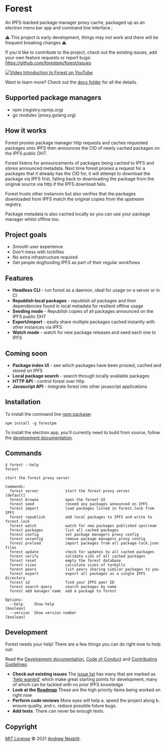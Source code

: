 # Forest

An IPFS-backed package manager proxy cache, packaged up as an electron menu bar app and command line interface..

⚠️ This project is early development, things may not work and there will be frequent breaking changes ⚠️

If you'd like to contribute to the project, check out the existing issues, add your own feature requests or report bugs: https://github.com/forestpm/forest/issues

[![Video Introduction to Forest on YouTube](https://img.youtube.com/vi/uNuPJHP2lfU/0.jpg)](https://www.youtube.com/watch?v=uNuPJHP2lfU)

Want to learn more? Check out the [docs folder](docs) for all the details.

## Supported package managers

- npm (registry.npmjs.org)
- go modules (proxy.golang.org)

## How it works

Forest proxies package manager http requests and caches requested packages onto IPFS then announces the CID of newly cached packages on the IPFS public DHT.

Forest listens for announcements of packages being cached to IPFS and stores announced metadata. Next time forest proxies a request for a packages that it already has the CID for, it will attempt to download the package via IPFS first, falling back to downloading the package from the original source via http if the IPFS download fails.

Forest trusts other instances but also verifies that the packages downloaded from IPFS match the original copies from the upstream registry.

Package metadata is also cached locally so you can use your package manager whilst offline too.

## Project goals

- Smooth user experience
- Don't mess with lockfiles
- No extra infrastructure required
- Get people dogfooding IPFS as part of their regular workflows

## Features

- **Headless CLI** - run forest as a daemon, ideal for usage on a server or in CI
- **Republish local packages** - republish all packages and their dependencies found in local metadata for resilient offline usage
- **Seeding mode** - Republish copies of all packages announced on the IPFS public DHT
- **Export/import** - easily share multiple packages cached instantly with other instances via IPFS
- **Watch mode** - watch for new package releases and seed each one to IPFS

## Coming soon

- **Package index UI** - see which packages have been proxied, cached and stored on IPFS
- **Local package search** - search through locally available packages
- **HTTP API** - control forest over http
- **Javascript API** - integrate forest into other javascript applications

## Installation

To install the command line [npm package](https://www.npmjs.com/package/forestpm):

```
npm install -g forestpm
```

To install the electron app, you'll currently need to build from source, follow the [development documentation](docs/development.md).

## Commands

```
$ forest --help
forest

start the forest proxy server

Commands:
  forest server            start the forest proxy server               [default]
  forest browse            open the forest UI
  forest seed              reseed any packages announced on IPFS
  forest import            load packages listed in forest.lock from IPFS
  forest republish         add local packages to IPFS and write to forest.lock
  forest watch             watch for new packages published upstream
  forest packages          list all cached packages
  forest config            set package managers proxy config
  forest unconfig          remove package managers proxy config
  forest preload           import packages from all package-lock.json files
  forest update            check for updates to all cached packages
  forest verify            validate cids of all cached packages
  forest reset             empty the forest database
  forest sizes             calculate sizes of tarballs
  forest peers             list peers sharing similar packages to you
  forest export            export all packages as a single IPFS directory
  forest id                find your IPFS peer ID
  forest search query      search packages by name
  forest add manager name  add a package to forest

Options:
  --help     Show help                                                 [boolean]
  --version  Show version number                                       [boolean]
```

## Development

Forest needs your help!  There are a few things you can do right now to help out:

Read the [Development documentation](docs/development.md), [Code of Conduct](docs/code-of-conduct.md) and [Contributing Guidelines](docs/contributing.md).

- **Check out existing issues** The [issue list](https://github.com/forestpm/forest/issues) has many that are marked as ['help wanted'](https://github.com/forestpm/forest/issues?q=is%3Aissue+is%3Aopen+sort%3Aupdated-desc+label%3A%22help+wanted%22) which make great starting points for development, many of which can be tackled with no prior IPFS knowledge
- **Look at the [Roadmap](docs/roadmap.md)** These are the high priority items being worked on right now
- **Perform code reviews** More eyes will help
  a. speed the project along
  b. ensure quality, and
  c. reduce possible future bugs.
- **Add tests**. There can never be enough tests.

## Copyright

[MIT License](LICENSE) © 2021 [Andrew Nesbitt](https://github.com/andrew).
